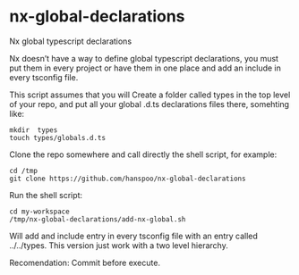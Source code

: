 # nx-global-declarations

Nx global typescript declarations

Nx doesn’t have a way to define global typescript declarations, you must put them in every project or have them in one 
place and add an include in every tsconfig file.

This script assumes that you will Create a folder called types in the top level of your repo, and put all your global .d.ts 
declarations files there, somehting like:

```
mkdir  types
touch types/globals.d.ts
```

Clone the repo somewhere and call directly the shell script, for example:

```
cd /tmp
git clone https://github.com/hanspoo/nx-global-declarations
```

Run the shell script:

```
cd my-workspace
/tmp/nx-global-declarations/add-nx-global.sh 
```

Will add and include entry in every tsconfig file with an entry called ../../types. 
This version just work with a two level hierarchy.



Recomendation: Commit before execute.

